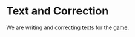 # Text and Correction
We are writing and correcting texts for the [game](https://github.com/cryptic-game).
